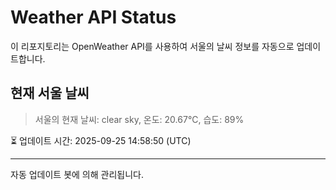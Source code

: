
# Weather API Status

이 리포지토리는 OpenWeather API를 사용하여 서울의 날씨 정보를 자동으로 업데이트합니다.

## 현재 서울 날씨
> 서울의 현재 날씨: clear sky, 온도: 20.67°C, 습도: 89%

⏳ 업데이트 시간: 2025-09-25 14:58:50 (UTC)

---
자동 업데이트 봇에 의해 관리됩니다.
